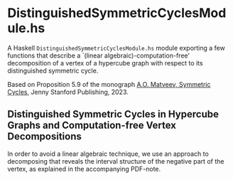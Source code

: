 # DistinguishedSymmetricCyclesModule.hs #

A Haskell `DistinguishedSymmetricCyclesModule.hs` module exporting a few
functions that describe a `(linear algebraic)-computation-free' decomposition
of a vertex of a hypercube graph with respect to its distinguished symmetric cycle. 

Based on Proposition 5.9 of the monograph [A.O. Matveev, Symmetric Cycles](https://www.jennystanford.com/), Jenny Stanford Publishing, 2023.

## Distinguished Symmetric Cycles in Hypercube Graphs and Computation-free Vertex Decompositions ##

In order to avoid a linear algebraic technique, we use an approach to decomposing that reveals the interval structure of the negative part of the vertex, as explained in the accompanying PDF-note.
